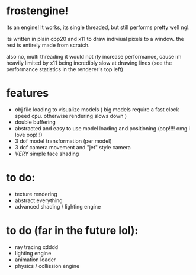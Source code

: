 # frostengine!

 Its an engine! It works, its single threaded, but still performs pretty well ngl.
 
 its written in plain cpp20 and x11 to draw indiviual pixels to a window. the rest is entirely made from scratch.

 also no, multi threading it would not rly increase performance, cause im heavily limited by x11 being incredibly slow at drawing lines (see the performance statistics in the renderer's top left)
 
 # features
 
  - obj file loading to visualize models ( big models require a fast clock speed cpu. otherwise rendering slows down )
  - double buffering
  - abstracted and easy to use model loading and positioning (oop!!!! omg i love oop!!!)
  - 3 dof model transformation (per model)
  - 3 dof camera movement and "jet" style camera
  - *VERY* simple face shading
  
# to do:

 - texture rendering
 - abstract everything
 - advanced shading / lighting engine
 
# to do (far in the future lol):
 
 - ray tracing xdddd
 - lighting engine
 - animation loader
 - physics / collission engine
